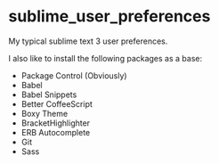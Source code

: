 # sublime_user_preferences
My typical sublime text 3 user preferences.

I also like to install the following packages as a base:

* Package Control (Obviously)
* Babel
* Babel Snippets
* Better CoffeeScript
* Boxy Theme
* BracketHighlighter
* ERB Autocomplete
* Git
* Sass
